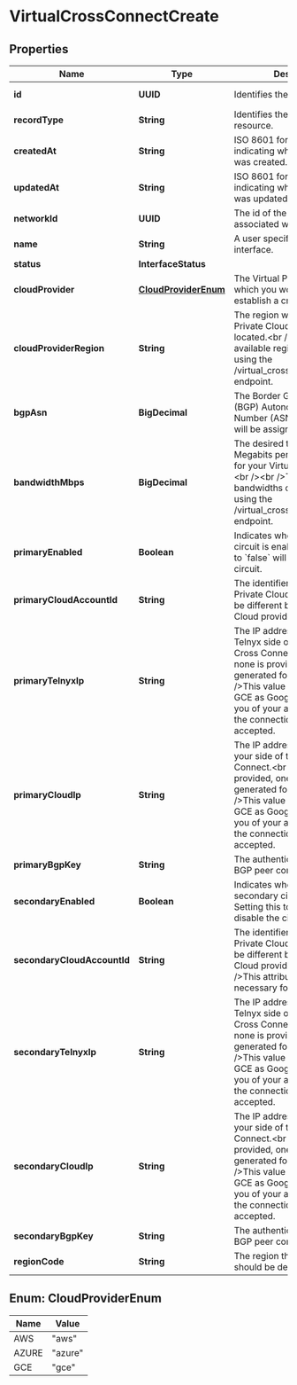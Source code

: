 

# VirtualCrossConnectCreate


## Properties

| Name | Type | Description | Notes |
|------------ | ------------- | ------------- | -------------|
|**id** | **UUID** | Identifies the resource. |  [optional] [readonly] |
|**recordType** | **String** | Identifies the type of the resource. |  [optional] [readonly] |
|**createdAt** | **String** | ISO 8601 formatted date-time indicating when the resource was created. |  [optional] [readonly] |
|**updatedAt** | **String** | ISO 8601 formatted date-time indicating when the resource was updated. |  [optional] [readonly] |
|**networkId** | **UUID** | The id of the network associated with the interface. |  |
|**name** | **String** | A user specified name for the interface. |  [optional] |
|**status** | **InterfaceStatus** |  |  [optional] |
|**cloudProvider** | [**CloudProviderEnum**](#CloudProviderEnum) | The Virtual Private Cloud with which you would like to establish a cross connect. |  |
|**cloudProviderRegion** | **String** | The region where your Virtual Private Cloud hosts are located.&lt;br /&gt;&lt;br /&gt;The available regions can be found using the /virtual_cross_connect_regions endpoint. |  |
|**bgpAsn** | **BigDecimal** | The Border Gateway Protocol (BGP) Autonomous System Number (ASN). If null, value will be assigned by Telnyx. |  |
|**bandwidthMbps** | **BigDecimal** | The desired throughput in Megabits per Second (Mbps) for your Virtual Cross Connect.&lt;br /&gt;&lt;br /&gt;The available bandwidths can be found using the /virtual_cross_connect_regions endpoint. |  [optional] |
|**primaryEnabled** | **Boolean** | Indicates whether the primary circuit is enabled. Setting this to &#x60;false&#x60; will disable the circuit. |  [optional] [readonly] |
|**primaryCloudAccountId** | **String** | The identifier for your Virtual Private Cloud. The number will be different based upon your Cloud provider. |  |
|**primaryTelnyxIp** | **String** | The IP address assigned to the Telnyx side of the Virtual Cross Connect.&lt;br /&gt;&lt;br /&gt;If none is provided, one will be generated for you.&lt;br /&gt;&lt;br /&gt;This value should be null for GCE as Google will only inform you of your assigned IP once the connection has been accepted. |  [optional] |
|**primaryCloudIp** | **String** | The IP address assigned for your side of the Virtual Cross Connect.&lt;br /&gt;&lt;br /&gt;If none is provided, one will be generated for you.&lt;br /&gt;&lt;br /&gt;This value should be null for GCE as Google will only inform you of your assigned IP once the connection has been accepted. |  [optional] |
|**primaryBgpKey** | **String** | The authentication key for BGP peer configuration. |  [optional] |
|**secondaryEnabled** | **Boolean** | Indicates whether the secondary circuit is enabled. Setting this to &#x60;false&#x60; will disable the circuit. |  [optional] [readonly] |
|**secondaryCloudAccountId** | **String** | The identifier for your Virtual Private Cloud. The number will be different based upon your Cloud provider.&lt;br /&gt;&lt;br /&gt;This attribute is only necessary for GCE. |  [optional] |
|**secondaryTelnyxIp** | **String** | The IP address assigned to the Telnyx side of the Virtual Cross Connect.&lt;br /&gt;&lt;br /&gt;If none is provided, one will be generated for you.&lt;br /&gt;&lt;br /&gt;This value should be null for GCE as Google will only inform you of your assigned IP once the connection has been accepted. |  [optional] |
|**secondaryCloudIp** | **String** | The IP address assigned for your side of the Virtual Cross Connect.&lt;br /&gt;&lt;br /&gt;If none is provided, one will be generated for you.&lt;br /&gt;&lt;br /&gt;This value should be null for GCE as Google will only inform you of your assigned IP once the connection has been accepted. |  [optional] |
|**secondaryBgpKey** | **String** | The authentication key for BGP peer configuration. |  [optional] |
|**regionCode** | **String** | The region the interface should be deployed to. |  |



## Enum: CloudProviderEnum

| Name | Value |
|---- | -----|
| AWS | &quot;aws&quot; |
| AZURE | &quot;azure&quot; |
| GCE | &quot;gce&quot; |




